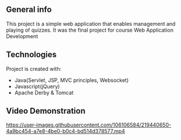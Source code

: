 ## General info
This project is a simple web application that enables management and playing of quizzes.
It was the final project for course Web Application Development
	
## Technologies
Project is created with:
* Java(Servlet, JSP, MVC principles, Websocket)
* Javascript(jQuery)
* Apache Derby & Tomcat

## Video Demonstration

https://user-images.githubusercontent.com/106106584/219440650-4a9bc454-a7e8-4be0-b0c4-bd514d378577.mp4

